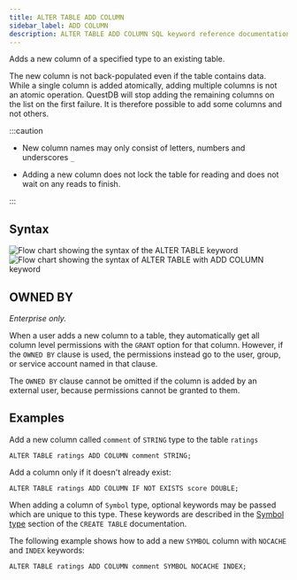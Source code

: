 ```yaml
---
title: ALTER TABLE ADD COLUMN
sidebar_label: ADD COLUMN
description: ALTER TABLE ADD COLUMN SQL keyword reference documentation.
---
```


Adds a new column of a specified type to an existing table.

The new column is not back-populated even if the table contains data. While a
single column is added atomically, adding multiple columns is not an atomic
operation. QuestDB will stop adding the remaining columns on the list on the
first failure. It is therefore possible to add some columns and not others.

:::caution

- New column names may only consist of letters, numbers and underscores `_`

- Adding a new column does not lock the table for reading and does not wait on
  any reads to finish.

:::

## Syntax

![Flow chart showing the syntax of the ALTER TABLE keyword](/images/docs/diagrams/alterTable.svg)
![Flow chart showing the syntax of ALTER TABLE with ADD COLUMN keyword](/images/docs/diagrams/alterTableAddColumn.svg)

## OWNED BY

_Enterprise only._

When a user adds a new column to a table, they automatically get all column
level permissions with the `GRANT` option for that column.
However, if the `OWNED BY` clause is used, the permissions instead go to the
user, group, or service account named in that clause.

The `OWNED BY` clause cannot be omitted if the column is added by an external
user, because permissions cannot be granted to them.

## Examples

Add a new column called `comment` of `STRING` type to the table `ratings`

```questdb-sql title="New column"
ALTER TABLE ratings ADD COLUMN comment STRING;
```

Add a column only if it doesn't already exist:

```questdb-sql title="Add column if not exists"
ALTER TABLE ratings ADD COLUMN IF NOT EXISTS score DOUBLE;
```

When adding a column of `Symbol` type, optional keywords may be passed which are
unique to this type. These keywords are described in the
[Symbol type](/docs/reference/sql/create-table/#symbol) section of the
`CREATE TABLE` documentation.

The following example shows how to add a new `SYMBOL` column with `NOCACHE` and
`INDEX` keywords:

```questdb-sql title="New symbol column"
ALTER TABLE ratings ADD COLUMN comment SYMBOL NOCACHE INDEX;
```
